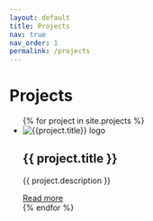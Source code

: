 ```yaml
---
layout: default
title: Projects
nav: true
nav_order: 1
permalink: /projects
---
```


# Projects

<ul class="grid grid-cols-1 md:grid-cols-2 lg:grid-cols-3 gap-6 mt-4">
  {% for project in site.projects %}
  <li class="bg-white shadow-md rounded-lg overflow-hidden">
    <div class="p-6">
      <img src="{{project.img}}" alt="{{project.title}} logo" class="w-full h-48 object-cover" />
      <h2 class="text-xl font-semibold mb-2">{{ project.title }}</h2>
      <p class="text-gray-700">{{ project.description }}</p>
      <a href="{{ project.url }}" class="text-blue-500 hover:underline mt-4 inline-block">Read more</a>
    </div>
  </li>
  {% endfor %}
</ul>